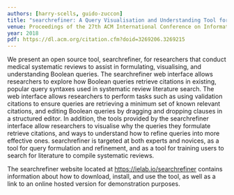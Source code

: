 ```yaml
---
authors: [harry-scells, guido-zuccon]
title: "searchrefiner: A Query Visualisation and Understanding Tool for Systematic Reviews"
venue: Proceedings of the 27th ACM International Conference on Information and Knowledge Management
year: 2018
pdf: https://dl.acm.org/citation.cfm?doid=3269206.3269215
---
```


We present an open source tool, searchrefiner, for researchers that conduct medical systematic reviews to assist in formulating, visualising, and understanding Boolean queries. The searchrefiner web interface allows researchers to explore how Boolean queries retrieve citations in existing, popular query syntaxes used in systematic review literature search. The web interface allows researchers to perform tasks such as using validation citations to ensure queries are retrieving a minimum set of known relevant citations, and editing Boolean queries by dragging and dropping clauses in a structured editor. In addition, the tools provided by the searchrefiner interface allow researchers to visualise why the queries they formulate retrieve citations, and ways to understand how to refine queries into more effective ones. searchrefiner is targeted at both experts and novices, as a tool for query formulation and refinement, and as a tool for training users to search for literature to compile systematic reviews. 

The searchrefiner website located at https://ielab.io/searchrefiner contains information about how to download, install, and use the tool, as well as a link to an online hosted version for demonstration purposes.